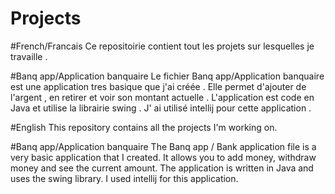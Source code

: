 # Projects
#French/Francais 
Ce repositoirie contient tout les projets sur lesquelles je travaille .

#Banq app/Application banquaire
Le fichier Banq app/Application banquaire est une application tres basique que  j'ai créée . Elle permet d'ajouter de l'argent , en retirer et voir son montant actuelle . L'application est code en Java et utilise la librairie swing . J' ai  utilisé intellij pour cette application . 

#English 
This repository contains all the projects I'm working on.


#Banq app/Application banquaire
The Banq app / Bank application file is a very basic application that I created. It allows you to add money, withdraw money and see the current amount. The application is written in Java and uses the swing library. I used intellij for this application.
